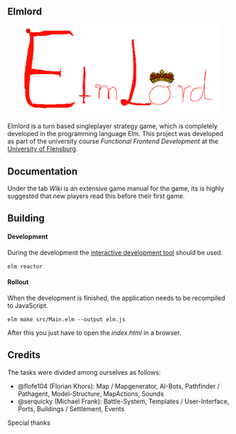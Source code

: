 ## Elmlord
<p align="center">
  <img src="https://github.com/flofe104/elmlord/blob/master/src/assets/images/general/logo.png" width="450">  
</p>

Elmlord is a turn based singleplayer strategy game, which is completely developed in the programming language Elm. This project was developed as part of the university course _Functional Frontend Development_ at the [University of Flensburg](https://hs-flensburg.de/).

## Documentation
Under the tab _Wiki_ is an extensive game manual for the game, its is highly suggested that new players read this before their first game.

## Building

#### Development
During the development the [interactive development tool](https://github.com/elm-lang/elm-reactor) should be used.

```
elm reactor
```

#### Rollout
When the development is finished, the application needs to be recompiled to JavaScript. 

```
elm make src/Main.elm --output elm.js
```

After this you just have to open the _index.html_ in a browser.


## Credits

The tasks were divided among ourselves as follows:
* @flofe104 (Florian Khors): Map / Mapgenerator, AI-Bots, Pathfinder / Pathagent, Model-Structure, MapActions, Sounds
* @serquicky (Michael Frank): Battle-System, Templates / User-Interface, Ports, Buildings / Settlement, Events

Special thanks 


